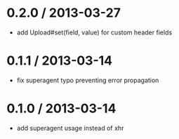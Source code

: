 
0.2.0 / 2013-03-27 
==================

  * add Upload#set(field, value) for custom header fields

0.1.1 / 2013-03-14 
==================

  * fix superagent typo preventing error propagation

0.1.0 / 2013-03-14 
==================

  * add superagent usage instead of xhr
